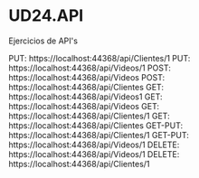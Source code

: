 # UD24.API
Ejercicios de API's

PUT: https://localhost:44368/api/Clientes/1
PUT: https://localhost:44368/api/Videos/1
POST: https://localhost:44368/api/Videos
POST: https://localhost:44368/api/Clientes
GET: https://localhost:44368/api/Videos1
GET: https://localhost:44368/api/Videos
GET: https://localhost:44368/api/Clientes/1
GET: https://localhost:44368/api/Clientes
GET-PUT: https://localhost:44368/api/Clientes/1
GET-PUT: https://localhost:44368/api/Videos/1
DELETE: https://localhost:44368/api/Videos/1
DELETE: https://localhost:44368/api/Clientes/1